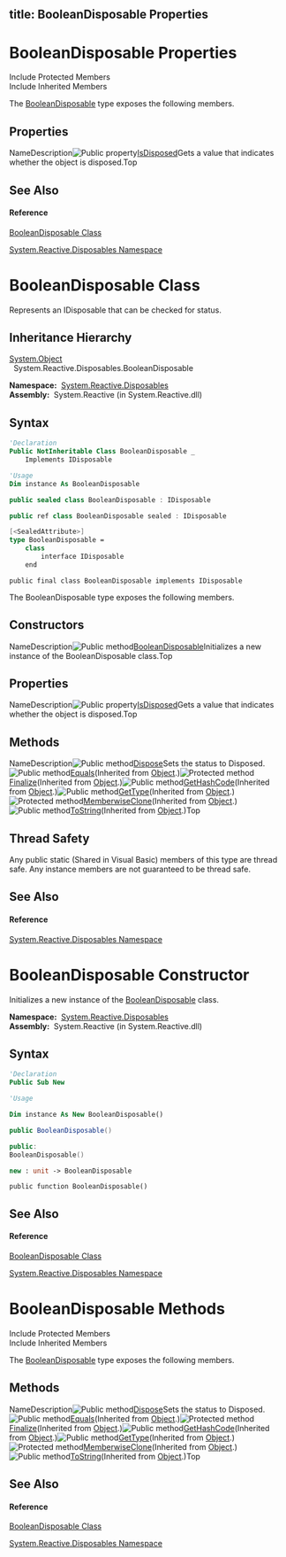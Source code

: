 title: BooleanDisposable Properties
---
# BooleanDisposable Properties

Include Protected Members  
Include Inherited Members

The [BooleanDisposable](BooleanDisposable\BooleanDisposable.md) type exposes the following members.

## Properties

NameDescription![Public property](https://reactiveui.net/assets/img/Hh211972.pubproperty(en-us,VS.103).gif "Public property")[IsDisposed](IsDisposed\BooleanDisposable.IsDisposed.md)Gets a value that indicates whether the object is disposed.Top

## See Also

#### Reference

[BooleanDisposable Class](BooleanDisposable\BooleanDisposable.md)

[System.Reactive.Disposables Namespace](System.Reactive.Disposables\System.Reactive.Disposables.md)





# BooleanDisposable Class

Represents an IDisposable that can be checked for status.

## Inheritance Hierarchy

[System.Object](https://msdn.microsoft.com/en-us/library/e5kfa45b)  
  System.Reactive.Disposables.BooleanDisposable

**Namespace:**  [System.Reactive.Disposables](System.Reactive.Disposables\System.Reactive.Disposables.md)  
**Assembly:**  System.Reactive (in System.Reactive.dll)

## Syntax

```vb
'Declaration
Public NotInheritable Class BooleanDisposable _
    Implements IDisposable
```

```vb
'Usage
Dim instance As BooleanDisposable
```

```csharp
public sealed class BooleanDisposable : IDisposable
```

```c++
public ref class BooleanDisposable sealed : IDisposable
```

```fsharp
[<SealedAttribute>]
type BooleanDisposable =  
    class
        interface IDisposable
    end
```

```jscript
public final class BooleanDisposable implements IDisposable
```

The BooleanDisposable type exposes the following members.

## Constructors

NameDescription![Public method](https://reactiveui.net/assets/img/Hh303103.pubmethod(en-us,VS.103).gif "Public method")[BooleanDisposable](BooleanDisposable\BooleanDisposable.md)Initializes a new instance of the BooleanDisposable class.Top

## Properties

NameDescription![Public property](https://reactiveui.net/assets/img/Hh211972.pubproperty(en-us,VS.103).gif "Public property")[IsDisposed](IsDisposed\BooleanDisposable.IsDisposed.md)Gets a value that indicates whether the object is disposed.Top

## Methods

NameDescription![Public method](https://reactiveui.net/assets/img/Hh303103.pubmethod(en-us,VS.103).gif "Public method")[Dispose](Dispose\BooleanDisposable.Dispose.md)Sets the status to Disposed.![Public method](https://reactiveui.net/assets/img/Hh303103.pubmethod(en-us,VS.103).gif "Public method")[Equals](https://msdn.microsoft.com/en-us/library/m:system.object.equals(system.object)(v=VS.103))(Inherited from [Object](https://msdn.microsoft.com/en-us/library/e5kfa45b).)![Protected method](https://reactiveui.net/assets/img/Hh303103.protmethod(en-us,VS.103).gif "Protected method")[Finalize](https://msdn.microsoft.com/en-us/library/4k87zsw7)(Inherited from [Object](https://msdn.microsoft.com/en-us/library/e5kfa45b).)![Public method](https://reactiveui.net/assets/img/Hh303103.pubmethod(en-us,VS.103).gif "Public method")[GetHashCode](https://msdn.microsoft.com/en-us/library/zdee4b3y)(Inherited from [Object](https://msdn.microsoft.com/en-us/library/e5kfa45b).)![Public method](https://reactiveui.net/assets/img/Hh303103.pubmethod(en-us,VS.103).gif "Public method")[GetType](https://msdn.microsoft.com/en-us/library/dfwy45w9)(Inherited from [Object](https://msdn.microsoft.com/en-us/library/e5kfa45b).)![Protected method](https://reactiveui.net/assets/img/Hh303103.protmethod(en-us,VS.103).gif "Protected method")[MemberwiseClone](https://msdn.microsoft.com/en-us/library/57ctke0a)(Inherited from [Object](https://msdn.microsoft.com/en-us/library/e5kfa45b).)![Public method](https://reactiveui.net/assets/img/Hh303103.pubmethod(en-us,VS.103).gif "Public method")[ToString](https://msdn.microsoft.com/en-us/library/7bxwbwt2)(Inherited from [Object](https://msdn.microsoft.com/en-us/library/e5kfa45b).)Top

## Thread Safety

Any public static (Shared in Visual Basic) members of this type are thread safe. Any instance members are not guaranteed to be thread safe.

## See Also

#### Reference

[System.Reactive.Disposables Namespace](System.Reactive.Disposables\System.Reactive.Disposables.md)










# BooleanDisposable Constructor

Initializes a new instance of the [BooleanDisposable](BooleanDisposable\BooleanDisposable.md) class.

**Namespace:**  [System.Reactive.Disposables](System.Reactive.Disposables\System.Reactive.Disposables.md)  
**Assembly:**  System.Reactive (in System.Reactive.dll)

## Syntax

```vb
'Declaration
Public Sub New
```

```vb
'Usage

Dim instance As New BooleanDisposable()
```

```csharp
public BooleanDisposable()
```

```c++
public:
BooleanDisposable()
```

```fsharp
new : unit -> BooleanDisposable
```

```jscript
public function BooleanDisposable()
```

## See Also

#### Reference

[BooleanDisposable Class](BooleanDisposable\BooleanDisposable.md)

[System.Reactive.Disposables Namespace](System.Reactive.Disposables\System.Reactive.Disposables.md)





# BooleanDisposable Methods

Include Protected Members  
Include Inherited Members

The [BooleanDisposable](BooleanDisposable\BooleanDisposable.md) type exposes the following members.

## Methods

NameDescription![Public method](https://reactiveui.net/assets/img/Hh303103.pubmethod(en-us,VS.103).gif "Public method")[Dispose](Dispose\BooleanDisposable.Dispose.md)Sets the status to Disposed.![Public method](https://reactiveui.net/assets/img/Hh303103.pubmethod(en-us,VS.103).gif "Public method")[Equals](https://msdn.microsoft.com/en-us/library/m:system.object.equals(system.object)(v=VS.103))(Inherited from [Object](https://msdn.microsoft.com/en-us/library/e5kfa45b).)![Protected method](https://reactiveui.net/assets/img/Hh303103.protmethod(en-us,VS.103).gif "Protected method")[Finalize](https://msdn.microsoft.com/en-us/library/4k87zsw7)(Inherited from [Object](https://msdn.microsoft.com/en-us/library/e5kfa45b).)![Public method](https://reactiveui.net/assets/img/Hh303103.pubmethod(en-us,VS.103).gif "Public method")[GetHashCode](https://msdn.microsoft.com/en-us/library/zdee4b3y)(Inherited from [Object](https://msdn.microsoft.com/en-us/library/e5kfa45b).)![Public method](https://reactiveui.net/assets/img/Hh303103.pubmethod(en-us,VS.103).gif "Public method")[GetType](https://msdn.microsoft.com/en-us/library/dfwy45w9)(Inherited from [Object](https://msdn.microsoft.com/en-us/library/e5kfa45b).)![Protected method](https://reactiveui.net/assets/img/Hh303103.protmethod(en-us,VS.103).gif "Protected method")[MemberwiseClone](https://msdn.microsoft.com/en-us/library/57ctke0a)(Inherited from [Object](https://msdn.microsoft.com/en-us/library/e5kfa45b).)![Public method](https://reactiveui.net/assets/img/Hh303103.pubmethod(en-us,VS.103).gif "Public method")[ToString](https://msdn.microsoft.com/en-us/library/7bxwbwt2)(Inherited from [Object](https://msdn.microsoft.com/en-us/library/e5kfa45b).)Top

## See Also

#### Reference

[BooleanDisposable Class](BooleanDisposable\BooleanDisposable.md)

[System.Reactive.Disposables Namespace](System.Reactive.Disposables\System.Reactive.Disposables.md)




